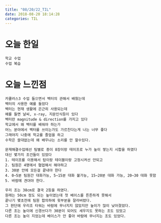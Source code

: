 ```yaml
---
title: "08/20/22_TIL"
date: 2018-08-20 18:14:28 
categories: TIL
---
```


# 오늘 한일
    학교 수업 
    수업 복습

# 오늘 느낀점
    카큘러스3 수업 들으면서 벡터의 관해서 배웠는데
    벡터의 사용한 예를 들었다
    벡터는 현재 생활에 은근히 사용되는데
    예를 들면 날씨, x-ray, 지문인식등이 있다
    벡터란 magnitude & direction를 가지고 있다
    학교에서 왜 벡터를 배워야 하는가 
    어느 분야에서 벡터를 쓰이는가도 가르친다는게 나는 너무 좋다
    그래야지 나중에 학교를 졸업을 하고 
    수학은 쓸대없는데 왜 배우냐는 소리를 안 할수있다.

    문재해결수업에선 팀별로 종이 8장이랑 테이프로 누가 높이 쌓는지 시합을 하였다
    대신 몇가지 조건들이 있었다
    1. 테이프를 이용해서 탑이랑 테이블이랑 고정시켜선 안되고
    2. 팀원은 4명에서 협업해서 해야하고
    3. 30분 안에 모든걸 끝내야 한다
    4. 0~5분 팀원간 대화가능, 5~15분 대화 불가능, 15~20분 대화 가능, 20~30 대화 못함
    5. 바람에 견뎌야 한다.

    우리 조는 38cm로 결국 2등을 하였다.
    원래는 50cm 정도 되는 높이였는데 첫 베이스를 튼튼하게 못해서 
    끝나기 몇초전에 팀원 합의하에 윗부분을 잘라버렸다.
    그 판단에 우리조 타워는 바람에 무너지지 않았지만 높이가 많이 낮아졌었다.
    다른 조는 높이에 신경쓰다가 30분이 되어도 세우지도 못하는 조도 있었고
    다른 조는 높이 지었는데 베이스가 안 좋아 바람에 무너지는 조도 있었다.
    